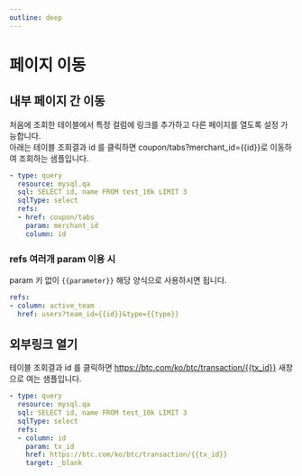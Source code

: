 ```yaml
---
outline: deep
---
```


# 페이지 이동

## 내부 페이지 간 이동

처음에 조회한 테이블에서 특정 컬럼에 링크를 추가하고 다른 페이지를 열도록 설정 가능합니다.  
아래는 테이블 조회결과 id 를 클릭하면 coupon/tabs?merchant_id={{id}}로 이동하여 조회하는 샘플입니다. 

```yaml
- type: query
  resource: mysql.qa
  sql: SELECT id, name FROM test_10k LIMIT 3
  sqlType: select
  refs:
  - href: coupon/tabs
    param: merchant_id
    column: id
```

### refs 여러개 param 이용 시

param 키 없이 <span v-pre>`{{parameter}}`</span> 해당 양식으로 사용하시면 됩니다.

```yaml
refs:
- column: active_team
  href: users?team_id={{id}}&type={{type}}
```

## 외부링크 열기

테이블 조회결과 id 를 클릭하면 <https://btc.com/ko/btc/transaction/{{tx_id}}> 새창으로 여는 샘플입니다. 

```yaml
- type: query
  resource: mysql.qa
  sql: SELECT id, name FROM test_10k LIMIT 3
  sqlType: select
  refs:
  - column: id
    param: tx_id
    href: https://btc.com/ko/btc/transaction/{{tx_id}}
    target: _blank
```
